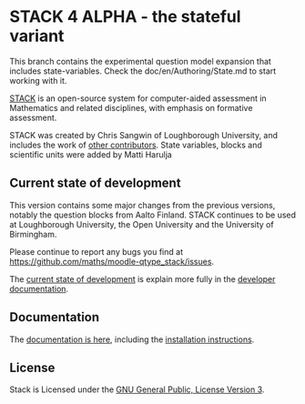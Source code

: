 # STACK 4 ALPHA - the stateful variant

This branch contains the experimental question model expansion that includes
state-variables. Check the doc/en/Authoring/State.md to start working with it.

[STACK](https://github.com/maths/moodle-qtype_stack/blob/master/doc/en/About/index.md)
is an open-source system for computer-aided assessment in Mathematics and related
disciplines, with emphasis on formative assessment.

STACK was created by Chris Sangwin of Loughborough University, and includes the work of
[other contributors](https://github.com/maths/moodle-qtype_stack/blob/master/doc/en/About/Credits.md).
State variables, blocks and scientific units were added by Matti Harulja 

## Current state of development

This version contains some major changes from the previous versions, notably the question blocks from Aalto Finland.
STACK continues to be used at Loughborough University, the Open University and the University of Birmingham.

Please continue to report any bugs you find at https://github.com/maths/moodle-qtype_stack/issues.

The [current state of development](https://github.com/maths/moodle-qtype_stack/blob/master/doc/en/Developer/Development_track.md)
is explain more fully in the [developer documentation](https://github.com/maths/moodle-qtype_stack/blob/master/doc/en/Developer/index.md).


## Documentation

The [documentation is here](https://github.com/maths/moodle-qtype_stack/blob/master/doc/en/index.md),
including the
[installation instructions](https://github.com/maths/moodle-qtype_stack/blob/master/doc/en/Installation/index.md).


## License

Stack is Licensed under the [GNU General Public, License Version 3](https://github.com/maths/moodle-qtype_stack/blob/master/COPYING.txt).
